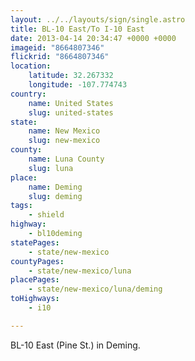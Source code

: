 ```yaml
---
layout: ../../layouts/sign/single.astro
title: BL-10 East/To I-10 East
date: 2013-04-14 20:34:47 +0000 +0000
imageid: "8664807346"
flickrid: "8664807346"
location:
    latitude: 32.267332
    longitude: -107.774743
country:
    name: United States
    slug: united-states
state:
    name: New Mexico
    slug: new-mexico
county:
    name: Luna County
    slug: luna
place:
    name: Deming
    slug: deming
tags:
    - shield
highway:
    - bl10deming
statePages:
    - state/new-mexico
countyPages:
    - state/new-mexico/luna
placePages:
    - state/new-mexico/luna/deming
toHighways:
    - i10

---
```

BL-10 East (Pine St.) in Deming.